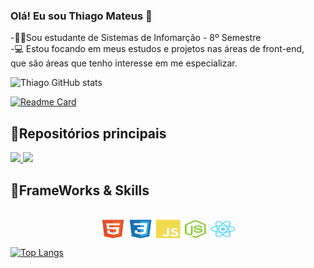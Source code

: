 ### Olá! Eu sou Thiago Mateus 👋
<p tex-Align="center">
<p> -👨‍🎓Sou estudante de Sistemas de Infomarção - 8º Semestre</br>
    -💻 Estou focando em meus estudos e projetos nas áreas de front-end,</br>
que são áreas que tenho interesse em me especializar.
<p>

![Thiago GitHub stats](https://github-readme-stats.vercel.app/api?username=thiagomms&theme=vue-dark&show_icons=true)

[![Readme Card](https://github-readme-stats.vercel.app/api/pin/?username=thiagomms&repo=CRUD-React&show_owner=true)](https://github.com/thiagomms/CRUD-React)

## 📂Repositórios principais
<a href="https://github.com/thiagomms/CRUD-React">
  <img height="120em" src="https://github-readme-stats.vercel.app/api/pin/?username=thiagomms&repo=CRUD-React&show_owner=true&theme=vue-dark" />
</a>

<a href="https://github.com/ninivehelen/Modelos_Machine_Learning">
  <img height="120em" src="https://github-readme-stats.vercel.app/api/pin/?username=ninivehelen&repo=Modelos_Machine_Learning&theme=vue-dark" />
</a>

## 🔨FrameWorks & Skills 

<div align="center"><br>
    <img align="center" alt="Rafa-HTML" height="30" width="40"
        src="https://raw.githubusercontent.com/devicons/devicon/master/icons/html5/html5-original.svg">
    <img align="center" alt="Rafa-CSS" height="30" width="40"
        src="https://raw.githubusercontent.com/devicons/devicon/master/icons/css3/css3-original.svg">
    <img align="center" alt="Rafa-Js" height="30" width="40"
        src="https://raw.githubusercontent.com/devicons/devicon/master/icons/javascript/javascript-plain.svg">
    <img align="center" alt="Rafa-Node" height="30" width="40"
        src="https://raw.githubusercontent.com/devicons/devicon/master/icons/nodejs/nodejs-plain.svg">
    <img align="center" alt="Rafa-React" height="30" width="40"
        src="https://raw.githubusercontent.com/devicons/devicon/master/icons/react/react-original.svg">    
</div>



[![Top Langs](https://github-readme-stats.vercel.app/api/top-langs/?username=thiagomms)](https://github.com/anuraghazra/github-readme-stats)
